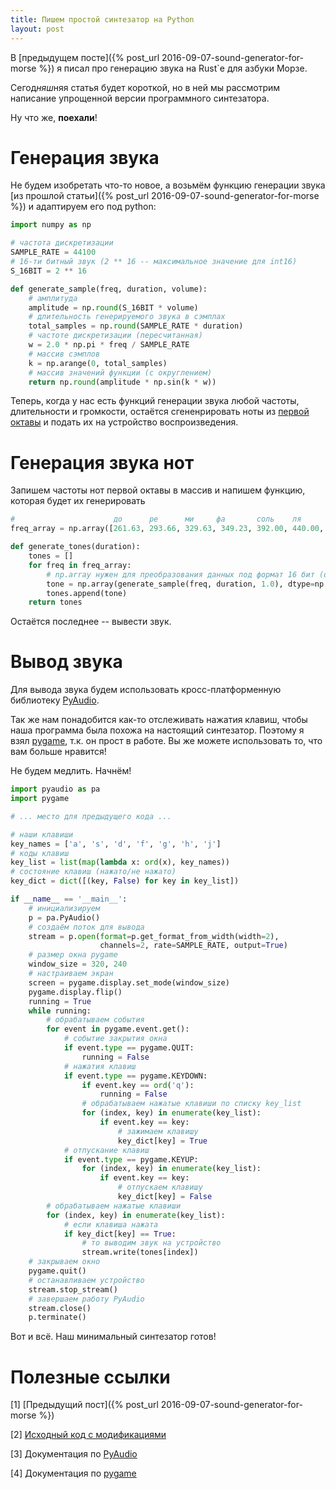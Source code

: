 ```yaml
---
title: Пишем простой синтезатор на Python
layout: post
---
```


В [предыдущем посте]({% post_url 2016-09-07-sound-generator-for-morse %}) я писал про генерацию звука на Rust`е для азбуки Морзе. 

Сегод*няш*няя статья будет короткой, но в ней мы рассмотрим написание упрощенной версии программного синтезатора. 

Ну что же, __поехали__!

# Генерация звука
Не будем изобретать что-то новое, а возьмём функцию генерации звука [из прошлой статьи]({% post_url 2016-09-07-sound-generator-for-morse %}) и адаптируем его под python:

```python
import numpy as np

# частота дискретизации
SAMPLE_RATE = 44100
# 16-ти битный звук (2 ** 16 -- максимальное значение для int16)
S_16BIT = 2 ** 16

def generate_sample(freq, duration, volume):
    # амплитуда
    amplitude = np.round(S_16BIT * volume)
    # длительность генерируемого звука в сэмплах
    total_samples = np.round(SAMPLE_RATE * duration)
    # частоте дискретизации (пересчитанная)
    w = 2.0 * np.pi * freq / SAMPLE_RATE
    # массив сэмплов
    k = np.arange(0, total_samples)
    # массив значений функции (с округлением)
    return np.round(amplitude * np.sin(k * w))
```

Теперь, когда у нас есть функций генерации звука любой частоты, длительности и громкости, остаётся сгененрировать ноты из [первой октавы](https://ru.wikipedia.org/wiki/Октавная_система#.D0.9F.D0.B5.D1.80.D0.B2.D0.B0.D1.8F_.D0.BE.D0.BA.D1.82.D0.B0.D0.B2.D0.B0) и подать их на устройство воспроизведения.

# Генерация звука нот

Запишем частоты нот первой октавы в массив и напишем функцию, которая будет их генерировать

```python
#                      до      ре      ми     фа       соль    ля      си
freq_array = np.array([261.63, 293.66, 329.63, 349.23, 392.00, 440.00, 493.88])

def generate_tones(duration):
    tones = []
    for freq in freq_array:
        # np.array нужен для преобразования данных под формат 16 бит (dtype=np.int16)
        tone = np.array(generate_sample(freq, duration, 1.0), dtype=np.int16)
        tones.append(tone)
    return tones
```

Остаётся последнее -- вывести звук.

# Вывод звука
Для вывода звука будем использовать кросс-платформенную библиотеку [PyAudio](https://people.csail.mit.edu/hubert/pyaudio/).

Так же нам понадобится как-то отслеживать нажатия клавиш, чтобы наша программа была похожа на настоящий синтезатор. Поэтому я взял [pygame](http://www.pygame.org/lofi.html), т.к. он прост в работе. Вы же можете использовать то, что вам больше нравится!

Не будем медлить. Начнём!

```python
import pyaudio as pa
import pygame

# ... место для предыдущего кода ...

# наши клавиши
key_names = ['a', 's', 'd', 'f', 'g', 'h', 'j']
# коды клавиш
key_list = list(map(lambda x: ord(x), key_names))
# состояние клавиш (нажато/не нажато)
key_dict = dict([(key, False) for key in key_list])

if __name__ == '__main__':
    # инициализируем
    p = pa.PyAudio()
    # создаём поток для вывода
    stream = p.open(format=p.get_format_from_width(width=2),
                    channels=2, rate=SAMPLE_RATE, output=True)
    # размер окна pygame
    window_size = 320, 240
    # настраиваем экран
    screen = pygame.display.set_mode(window_size)
    pygame.display.flip()
    running = True
    while running:
        # обрабатываем события
        for event in pygame.event.get():
            # событие закрытия окна
            if event.type == pygame.QUIT:
                running = False
            # нажатия клавиш
            if event.type == pygame.KEYDOWN:
                if event.key == ord('q'):
                    running = False
                # обрабатываем нажатые клавиши по списку key_list
                for (index, key) in enumerate(key_list):
                    if event.key == key:
                        # зажимаем клавишу
                        key_dict[key] = True
            # отпускание клавиш
            if event.type == pygame.KEYUP:
                for (index, key) in enumerate(key_list):
                    if event.key == key:
                        # отпускаем клавишу
                        key_dict[key] = False
        # обрабатываем нажатые клавиши
        for (index, key) in enumerate(key_list):
            # если клавиша нажата
            if key_dict[key] == True:
                # то выводим звук на устройство
                stream.write(tones[index])
    # закрываем окно
    pygame.quit()
    # останавливаем устройство
    stream.stop_stream()
    # завершаем работу PyAudio
    stream.close()
    p.terminate()
```

Вот и всё. Наш минимальный синтезатор готов!

# Полезные ссылки
[1] [Предыдущий пост]({% post_url 2016-09-07-sound-generator-for-morse %})

[2] [Исходный код с модификациями](https://gist.github.com/FreeCX/e463229415c87e6aa1e47e6ea67be1de)

[3] Документация по [PyAudio](https://people.csail.mit.edu/hubert/pyaudio/docs/)

[4] Документация по [pygame](http://www.pygame.org/docs/)